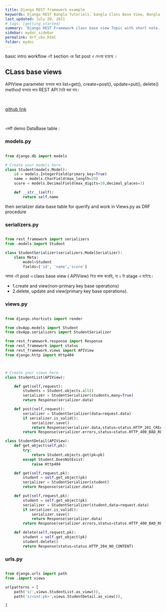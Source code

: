 ```yaml
---
title: Django REST framework example
keywords: Django REST Bangla Tutorials, bangla Class Base View, Bangla REST, Blog Bangla, Monad wizard
last_updated: July 20, 2021
# tags: [getting_started]
summary: 'Django REST Framework class base view Topic with short note. '
sidebar: mydoc_sidebar
permalink: drf_cbv.html
folder: mydoc
---
```


basic intro workflow এই section এর 1st post এ দেওয়া হয়েছে ।

## CLass base views

APIView parameter ব্যবহার করে list=get(), create=post(), update=put(), delete() method ব্যবহার করে REST API তৈরি করা যায়।

<br>

[github link](https://github.com/MonadWizard/Django_rest-framework_Views_DEMO/tree/classBaseView)

<br>

একটি demo DataBase table :

### models.py

```python

from django.db import models

# Create your models here.
class Student(models.Model):
    id = models.IntegerField(primary_key=True)
    name = models.CharField(max_length=20)
    score = models.DecimalField(max_digits=10,decimal_places=3)

    def __str__(self):
        return self.name

```

then serializer data-base table for querify and work in Views.py as DRF procedure

### serializers.py

```python

from rest_framework import serializers
from .models import Student

class StudentSerializer(serializers.ModelSerializer):
    class Meta:
        model=Student
        fields=['id', 'name','score']

```

আমরা এই post এ class base view ( APIView) নিয়ে কাজ করেছি, যা ২ টা stage এ ঘটেছে।

-   1.create and view(non-primary key base operations)
-   2.delete, update and view(primary key base operations).

### views.py

```python

from django.shortcuts import render

from cbvApp.models import Student
from cbvApp.serializers import StudentSerializer

from rest_framework.response import Response
from rest_framework import status
from rest_framework.views import APIView
from django.http import Http404



# Create your views here.
class StudentList(APIView):

    def get(self,request):
        students = Student.objects.all()
        serializer = StudentSerializer(students,many=True)
        return Response(serializer.data)

    def post(self,request):
        serializer = StudentSerializer(data=request.data)
        if serializer.is_valid():
            serializer.save()
            return Response(serializer.data,status=status.HTTP_201_CREATED)
        return Response(serializer.errors,status=status.HTTP_400_BAD_REQUEST)

class StudentDetail(APIView):
    def get_object(self,pk):
        try:
            return Student.objects.get(pk=pk)
        except Student.DoesNotExist:
            raise Http404

    def get(self,request,pk):
        student = self.get_object(pk)
        serializer = StudentSerializer(student)
        return Response(serializer.data)

    def put(self,request,pk):
        student = self.get_object(pk)
        serializer = StudentSerializer(student,data=request.data)
        if serializer.is_valid():
            serializer.save()
            return Response(serializer.data)
        return Response(serializer.errors,status=status.HTTP_400_BAD_REQUEST)

    def delete(self,request,pk):
        student = self.get_object(pk)
        student.delete()
        return Response(status=status.HTTP_204_NO_CONTENT)


```

### urls.py

```python

from django.urls import path
from .import views

urlpatterns = [
    path('s/',views.StudentList.as_view()),
    path('s/<int:pk>',views.StudentDetail.as_view()),

]

```
